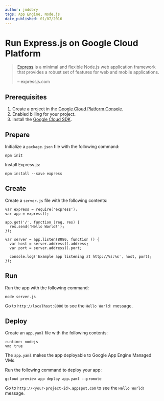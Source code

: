 ```yaml
---
author: jmdobry
tags: App Engine, Node.js
date_published: 01/07/2016
---
```

# Run Express.js on Google Cloud Platform

> [Express](http://expressjs.com) is a minimal and flexible Node.js web
> application framework that provides a robust set of features for web and
> mobile applications.
>
> – expressjs.com

## Prerequisites

1. Create a project in the [Google Cloud Platform Console](https://console.cloud.google.com/).
1. Enabled billing for your project.
1. Install the [Google Cloud SDK](https://cloud.google.com/sdk/).

## Prepare

Initialize a `package.json` file with the following command:

    npm init

Install Express.js:

    npm install --save express

## Create

Create a `server.js` file with the following contents:

    var express = require('express');
    var app = express();

    app.get('/', function (req, res) {
      res.send('Hello World!');
    });

    var server = app.listen(8080, function () {
      var host = server.address().address;
      var port = server.address().port;

      console.log('Example app listening at http://%s:%s', host, port);
    });

## Run

Run the app with the following command:

    node server.js

Go to `http://localhost:8080` to see the `Hello World!` message.

## Deploy

Create an `app.yaml` file with the following contents:

    runtime: nodejs
    vm: true

The `app.yaml` makes the app deployable to Google App Engine Managed VMs.

Run the following command to deploy your app:

    gcloud preview app deploy app.yaml --promote

Go to `http://<your-project-id>.appspot.com` to see the `Hello World!` message.
